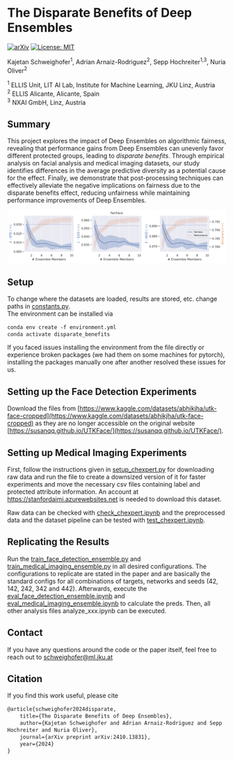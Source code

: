 # The Disparate Benefits of Deep Ensembles

[![arXiv](https://img.shields.io/badge/arXiv-2410.13831-2ca02c.svg)](https://arxiv.org/abs/2410.13831)
[![License: MIT](https://img.shields.io/badge/License-MIT-yellow.svg)](LICENSE)

Kajetan Schweighofer<sup>1</sup>, Adrian Arnaiz-Rodriguez<sup>2</sup>, Sepp Hochreiter<sup>1,3</sup>, Nuria Oliver<sup>2</sup>

<sup>1</sup> ELLIS Unit, LIT AI Lab, Institute for Machine Learning, JKU Linz, Austria  
<sup>2</sup> ELLIS Alicante, Alicante, Spain  
<sup>3</sup> NXAI GmbH, Linz, Austria  

## Summary

This project explores the impact of Deep Ensembles on algorithmic fairness, revealing that performance gains from Deep Ensembles can unevenly favor different protected groups, leading to _disparate benefits_. 
Through empirical analysis on facial analysis and medical imaging datasets, our study identifies differences in the average predictive diversity as a potential cause for the effect.
Finally, we demonstrate that post-processing techniques can effectively alleviate the negative implications on fairness due to the disparate benefits effect, reducing unfairness while maintaining performance improvements of Deep Ensembles.

![Negative Consequences of the Disparate Benefits Effect](disparate_benefits.png "Negative Consequences of the Disparate Benefits Effect")

## Setup

To change where the datasets are loaded, results are stored, etc. change paths in [constants.py](/source/constants.py).  
The environment can be installed via
```
conda env create -f environment.yml
conda activate disparate_benefits
```
If you faced issues installing the environment from the file directly or experience broken packages (we had them on some machines for pytorch), installing the packages manually one after another resolved these issues for us.

## Setting up the Face Detection Experiments

Download the files from [https://www.kaggle.com/datasets/abhikjha/utk-face-cropped](https://www.kaggle.com/datasets/abhikjha/utk-face-cropped) as they are no longer accessible on the original website [https://susanqq.github.io/UTKFace/](https://susanqq.github.io/UTKFace/).

## Setting up Medical Imaging Experiments

First, follow the instructions given in [setup_chexpert.py](./setup_chexpert.py) for downloading raw data and run the file to create a downsized version of it for faster experiments and move the necessary csv files containing label and protected attribute information.
An account at https://stanfordaimi.azurewebsites.net is needed to download this dataset.

Raw data can be checked with [check_chexpert.ipynb](./notebooks/check_chexpert.ipynb) and the preprocessed data and the dataset pipeline can be tested with [test_chexpert.ipynb](./notebooks/test_chexpert.ipynb).

## Replicating the Results

Run the [train_face_detection_ensemble.py](train_face_detection_ensemble.py) and [train_medical_imaging_ensemble.py](train_medical_imaging_ensemble.py) in all desired configurations. The configurations to replicate are stated in the paper and are basically the standard configs for all combinations of targets, networks and seeds (42, 142, 242, 342 and 442).
Afterwards, execute the [eval_face_detection_ensemble.ipynb](eval_face_detection_ensemble.ipynb) and [eval_medical_imaging_ensemble.ipynb](eval_medical_imaging_ensemble.ipynb) to calculate the preds.
Then, all other analysis files analyze_xxx.ipynb can be executed.

## Contact

If you have any questions around the code or the paper itself, feel free to reach out to schweighofer@ml.jku.at

## Citation

If you find this work useful, please cite

```
@article{schweighofer2024disparate,
    title={The Disparate Benefits of Deep Ensembles}, 
    author={Kajetan Schweighofer and Adrian Arnaiz-Rodriguez and Sepp Hochreiter and Nuria Oliver},
    journal={arXiv preprint arXiv:2410.13831},
    year={2024}
}
```
